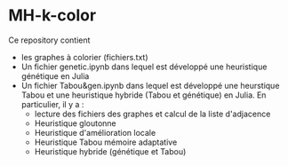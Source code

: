 # MH-k-color

Ce repository contient 
- les graphes à colorier (fichiers.txt)
- Un fichier genetic.ipynb dans lequel est développé une heuristique génétique en Julia
- Un fichier Tabou&gen.ipynb dans lequel est développé une heurstique Tabou et une heuristique hybride (Tabou et génétique) en Julia. En particulier, il y a :
    - lecture des fichiers des graphes et calcul de la liste d'adjacence
    - Heuristique gloutonne
    - Heuristique d'amélioration locale
    - Heuristique Tabou mémoire adaptative
    - Heuristique hybride (génétique et Tabou)
